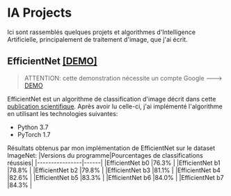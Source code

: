 
# IA Projects
Ici sont rassemblés quelques projets et algorithmes d'Intelligence Artificielle, principalement de traitement d'image, que j'ai écrit.

## EfficientNet [[DEMO]](https://colab.research.google.com/github/lysandrec/IA-Projects/blob/main/EfficientNet/efficientnet-demo.ipynb)
  
> ATTENTION: cette demonstration nécessite un compte Google ---> [DEMO](https://colab.research.google.com/github/lysandrec/IA-Projects/blob/main/EfficientNet/efficientnet-demo.ipynb)

EfficientNet est un algorithme de classification d'image décrit dans cette [publication scientifique](https://arxiv.org/pdf/1905.11946.pdf).
Après avoir lu celle-ci, j'ai implémenté l'algorithme en utilisant les technologies suivantes:
- Python 3.7
- PyTorch 1.7

Résultats obtenus par mon implémentation de EfficientNet sur le dataset ImageNet:
|Versions du programme|Pourcentages de classifications réussies|
|----------------|------|
|EfficientNet b0 |76.3% |
|EfficientNet b1 |78.8% |
|EfficientNet b2 |79.8% |
|EfficientNet b3 |81.1% |
|EfficientNet b4 |82.6% |
|EfficientNet b5 |83.3% |
|EfficientNet b6 |84.0% |
|EfficientNet b7 |84.3% |